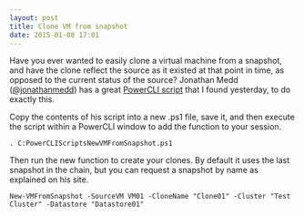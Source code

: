 ```yaml
---
layout: post
title: Clone VM from snapshot
date: 2015-01-08 17:01
---
```



Have you ever wanted to easily clone a virtual machine from a snapshot, and have the clone reflect the source as it existed at that point in time, as opposed to the current status of the source? Jonathan Medd ([@jonathanmedd](https://twitter.com/jonathanmedd/)) has a great [PowerCLI script](http://www.jonathanmedd.net/2013/07/clone-a-vm-from-a-snapshot-using-powercli.html) that I found yesterday, to do exactly this.

Copy the contents of his script into a new .ps1 file, save it, and then execute the script within a PowerCLI window to add the function to your session.

    . C:PowerCLIScriptsNewVMFromSnapshot.ps1

Then run the new function to create your clones. By default it uses the last snapshot in the chain, but you can request a snapshot by name as explained on his site.

    New-VMFromSnapshot -SourceVM VM01 -CloneName "Clone01" -Cluster "Test Cluster" -Datastore "Datastore01"
